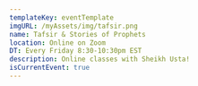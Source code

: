 ```yaml
---
templateKey: eventTemplate
imgURL: /myAssets/img/tafsir.png
name: Tafsir & Stories of Prophets
location: Online on Zoom
DT: Every Friday 8:30-10:30pm EST
description: Online classes with Sheikh Usta!
isCurrentEvent: true
---
```

